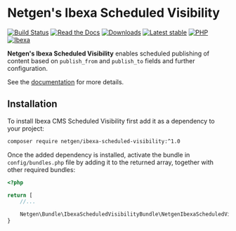 # Netgen's Ibexa Scheduled Visibility

[![Build Status](https://img.shields.io/github/actions/workflow/status/netgen/ibexa-scheduled-visibility/tests.yaml?branch=master)](https://github.com/netgen/ibexa-scheduled-visibility/actions)
[![Read the Docs](https://img.shields.io/readthedocs/netgens-scheduled-visibility-for-ibexa-cms)](https://netgens-scheduled-visibility-for-ibexa-cms.readthedocs.io/en/latest/)
[![Downloads](https://img.shields.io/packagist/dt/netgen/ibexa-scheduled-visibility.svg)](https://packagist.org/packages/netgen/ibexa-scheduled-visibility)
[![Latest stable](https://img.shields.io/packagist/v/netgen/ibexa-scheduled-visibility.svg)](https://packagist.org/packages/netgen/ibexa-scheduled-visibility)
[![PHP](https://img.shields.io/badge/PHP-8.1+-%238892BF.svg)](https://www.php.net)
[![Ibexa](https://img.shields.io/badge/Ibexa-4.5+-orange.svg)](https://www.ibexa.co)

**Netgen's Ibexa Scheduled Visibility** enables scheduled publishing of content
based on ``publish_from`` and ``publish_to`` fields and further configuration.

See the
[documentation](https://netgens-scheduled-visibility-for-ibexa-cms.readthedocs.io/en/latest/)
for more details.

## Installation

To install Ibexa CMS Scheduled Visibility first add it as a dependency to your project:

```sh
composer require netgen/ibexa-scheduled-visibility:^1.0
```

Once the added dependency is installed, activate the bundle in `config/bundles.php` file by adding it to the returned array, together with other required bundles:

```php
<?php

return [
    //...

    Netgen\Bundle\IbexaScheduledVisibilityBundle\NetgenIbexaScheduledVisibilityBundle::class => ['all' => true],
}
```
